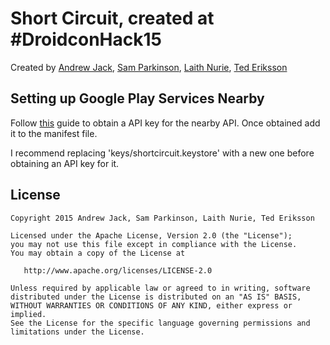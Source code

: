 # Short Circuit, created at #DroidconHack15
Created by [Andrew Jack](https://twitter.com/andr3wjack), [Sam Parkinson](https://twitter.com/samparkinson_), [Laith Nurie](https://twitter.com/laith_nurie), [Ted Eriksson](https://twitter.com/Ted_Eriksson)

## Setting up Google Play Services Nearby
Follow [this](https://developers.google.com/nearby/messages/android/get-started) guide to obtain a API key for the nearby API. Once obtained add it to the manifest file.

I recommend replacing 'keys/shortcircuit.keystore' with a new one before obtaining an API key for it.

License
-------

    Copyright 2015 Andrew Jack, Sam Parkinson, Laith Nurie, Ted Eriksson

    Licensed under the Apache License, Version 2.0 (the "License");
    you may not use this file except in compliance with the License.
    You may obtain a copy of the License at

       http://www.apache.org/licenses/LICENSE-2.0

    Unless required by applicable law or agreed to in writing, software
    distributed under the License is distributed on an "AS IS" BASIS,
    WITHOUT WARRANTIES OR CONDITIONS OF ANY KIND, either express or implied.
    See the License for the specific language governing permissions and
    limitations under the License.

